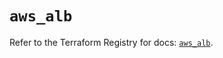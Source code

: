 # `aws_alb`

Refer to the Terraform Registry for docs: [`aws_alb`](https://registry.terraform.io/providers/hashicorp/aws/5.71.0/docs/resources/alb).
